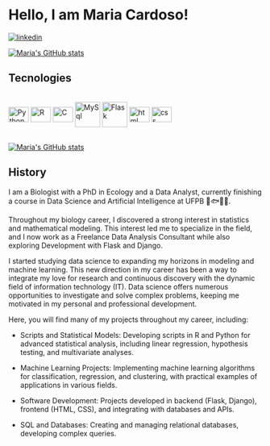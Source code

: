 # Hello, I am Maria Cardoso!

[![linkedin]( https://img.shields.io/badge/LinkedIn-0077B5?style=for-the-badge&logo=linkedin&logoColor=white)](https://www.linkedin.com/in/maria-marcolina-cardoso-045909156/)

[![Maria's GitHub stats](https://github-readme-stats.vercel.app/api?username=mariaeco&show_icons=true&theme=codeSTACKr)](https://github.com/mariaeco/mariaeco/)


## Tecnologies

<div style ="display: inline_block"><br/>
    <img align="center" height=30 width=40 alt="Python" src="https://cdn.jsdelivr.net/gh/devicons/devicon@latest/icons/python/python-original-wordmark.svg"/>
    <img align="center" height=30 width=40 alt="R" src="https://cdn.jsdelivr.net/gh/devicons/devicon@latest/icons/r/r-original.svg"/>
    <img align="center" height=30 width=40 alt="C" src="https://cdn.jsdelivr.net/gh/devicons/devicon@latest/icons/c/c-original.svg"/>
    <img align="center" height=50 width=50 alt="MySql" src="https://cdn.jsdelivr.net/gh/devicons/devicon@latest/icons/mysql/mysql-original-wordmark.svg"/>
    <img align="center" height=50 width=50 alt="Flask" src="https://img.icons8.com/?size=100&id=ewGOClUtmFX4&format=png&color=000000" />
    <img align="center" height=30 width=40 alt="html" src="https://cdn.jsdelivr.net/gh/devicons/devicon@latest/icons/html5/html5-original-wordmark.svg"/>
    <img align="center" height=30 width=40 alt="css" src="https://cdn.jsdelivr.net/gh/devicons/devicon@latest/icons/css3/css3-original-wordmark.svg"/>
</div>
</br>

[![Maria's GitHub stats](https://github-readme-stats.vercel.app/api/top-langs/?username=mariaeco&theme=blue-green&langs_count=6&hide=javascript,powershell,roff,cyton,xslt,cpp)](https://github.com/mariaeco/mariaeco/)

## History


I am a Biologist with a PhD in Ecology and a Data Analyst, currently finishing a course in Data Science and Artificial Intelligence at UFPB 🎲🐟🌵🦕.

Throughout my biology career, I discovered a strong interest in statistics and mathematical modeling. This interest led me to specialize in the field, and I now work as a Freelance Data Analysis Consultant while also exploring Development with Flask and Django.

I started studying data science to expanding my horizons in modeling and machine learning. This new direction in my career has been a way to integrate my love for research and continuous discovery with the dynamic field of information technology (IT). Data science offers numerous opportunities to investigate and solve complex problems, keeping me motivated in my personal and professional development.

Here, you will find many of my projects throughout my career, including:

- Scripts and Statistical Models: Developing scripts in R and Python for advanced statistical analysis, including linear regression, hypothesis testing, and multivariate analyses.

- Machine Learning Projects: Implementing machine learning algorithms for classification, regression, and clustering, with practical examples of applications in various fields.

- Software Development: Projects developed in backend (Flask, Django), frontend (HTML, CSS), and integrating with databases and APIs.

- SQL and Databases: Creating and managing relational databases, developing complex queries.

